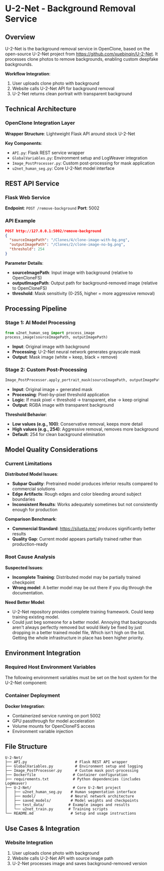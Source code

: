 # U-2-Net - Background Removal Service

## Overview
U-2-Net is the background removal service in OpenClone, based on the open-source U-2-Net project from https://github.com/xuebinqin/U-2-Net. It processes clone photos to remove backgrounds, enabling custom deepfake backgrounds.

**Workflow Integration**:
1. User uploads clone photo with background
2. Website calls U-2-Net API for background removal
3. U-2-Net returns clean portrait with transparent background

## Technical Architecture

### OpenClone Integration Layer
**Wrapper Structure**: Lightweight Flask API around stock U-2-Net

**Key Components**:
- `API.py`: Flask REST service wrapper
- `GlobalVariables.py`: Environment setup and LogWeaver integration
- `Image_PostProcesser.py`: Custom post-processing for mask application
- `u2net_human_seg.py`: Core U-2-Net model interface

## REST API Service

### Flask Web Service
**Endpoint**: `POST /remove-background`
**Port**: 5002

### API Example
```json
POST http://127.0.0.1:5002/remove-background
{
  "sourceImagePath": "/Clones/4/clone-image-with-bg.png",
  "outputImagePath": "/Clones/2/clone-image-no-bg.png",
  "threshold": 254
}
```

**Parameter Details**:
- **sourceImagePath**: Input image with background (relative to OpenCloneFS)
- **outputImagePath**: Output path for background-removed image (relative to OpenCloneFS)
- **threshold**: Mask sensitivity (0-255, higher = more aggressive removal)

## Processing Pipeline

### Stage 1: AI Model Processing
```python
from u2net_human_seg import process_image
process_image(sourceImagePath, outputImagePath)
```
- **Input**: Original image with background
- **Processing**: U-2-Net neural network generates grayscale mask
- **Output**: Mask image (white = keep, black = remove)

### Stage 2: Custom Post-Processing
```python
Image_PostProcesser.apply_portrait_mask(sourceImagePath, outputImagePath, threshold)
```
- **Input**: Original image + generated mask
- **Processing**: Pixel-by-pixel threshold application
- **Logic**: If mask pixel < threshold → transparent, else → keep original
- **Output**: RGBA image with transparent background

**Threshold Behavior**:
- **Low values (e.g., 100)**: Conservative removal, keeps more detail
- **High values (e.g., 254)**: Aggressive removal, removes more background
- **Default**: 254 for clean background elimination

## Model Quality Considerations

### Current Limitations
**Distributed Model Issues**:
- **Subpar Quality**: Pretrained model produces inferior results compared to commercial solutions
- **Edge Artifacts**: Rough edges and color bleeding around subject boundaries
- **Inconsistent Results**: Works adequately sometimes but not consistently enough for production

**Comparison Benchmark**: 
- **Commercial Standard**: https://silueta.me/ produces significantly better results
- **Quality Gap**: Current model appears partially trained rather than production-ready

### Root Cause Analysis
**Suspected Issues**:
- **Incomplete Training**: Distributed model may be partially trained checkpoint
- **Wrong model**: A better model may be out there if you dig through the documentation.

**Need Better Model**:
- U-2-Net repository provides complete training framework. Could keep training existing model.
- Could just beg someone for a better model. Annoying that backgrounds aren't always perfectly removed but would likely be fixed by just dropping in a better trained model file, Which isn't high on the list. Getting the whole infrastructure in place has been higher priority.

## Environment Integration

### Required Host Environment Variables
The following environment variables must be set on the host system for the U-2-Net component:

### Container Deployment
**Docker Integration**:
- Containerized service running on port 5002
- GPU passthrough for model acceleration
- Volume mounts for OpenCloneFS access
- Environment variable injection

## File Structure
```
U-2-Net/
├── API.py                      # Flask REST API wrapper
├── GlobalVariables.py          # Environment setup and logging
├── Image_PostProcesser.py      # Custom mask post-processing
├── Dockerfile                 # Container configuration
├── requirements.txt           # Python dependencies (includes LogWeaver)
├── U-2-Net/                   # Core U-2-Net project
│   ├── u2net_human_seg.py    # Human segmentation interface
│   ├── model/                # Neural network architecture
│   ├── saved_models/         # Model weights and checkpoints
│   ├── test_data/           # Example images and results
│   └── u2net_train.py       # Training scripts
└── README.md                 # Setup and usage instructions
```

## Use Cases & Integration

### Website Integration
1. User uploads clone photo with background
2. Website calls U-2-Net API with source image path
3. U-2-Net processes image and saves background-removed version